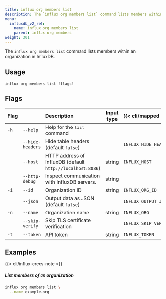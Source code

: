 ```yaml
---
title: influx org members list
description: The `influx org members list` command lists members within an organization in InfluxDB.
menu:
  influxdb_v2_ref:
    name: influx org members list
    parent: influx org members
weight: 301
---
```


The `influx org members list` command lists members within an organization in InfluxDB.

## Usage
```
influx org members list [flags]
```

## Flags
| Flag |                  | Description                                                | Input type | {{< cli/mapped >}}    |
|:-----|:-----------------|:-----------------------------------------------------------|:----------:|:----------------------|
| `-h` | `--help`         | Help for the `list` command                                |            |                       |
|      | `--hide-headers` | Hide table headers (default `false`)                       |            | `INFLUX_HIDE_HEADERS` |
|      | `--host`         | HTTP address of InfluxDB (default `http://localhost:8086`) | string     | `INFLUX_HOST`         |
|      | `--http-debug`   | Inspect communication with InfluxDB servers.               | string     |                       |
| `-i` | `--id`           | Organization ID                                            | string     | `INFLUX_ORG_ID`       |
|      | `--json`         | Output data as JSON (default `false`)                      |            | `INFLUX_OUTPUT_JSON`  |
| `-n` | `--name`         | Organization name                                          | string     | `INFLUX_ORG`          |
|      | `--skip-verify`  | Skip TLS certificate verification                          |            | `INFLUX_SKIP_VERIFY`  |
| `-t` | `--token`        | API token                                                  | string     | `INFLUX_TOKEN`        |

## Examples

{{< cli/influx-creds-note >}}

##### List members of an organization
```sh
influx org members list \
  --name example-org
```
